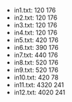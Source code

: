 - in1.txt:   120 176
- in2.txt:   120 176
- in3.txt:   120 176
- in4.txt:   120 176
- in5.txt:   420 176
- in6.txt:   390 176
- in7.txt:   440 176
- in8.txt:   520 176
- in9.txt:   520 176
- in10.txt:  420  78
- in11.txt: 4320 241
- in12.txt: 4020 241
